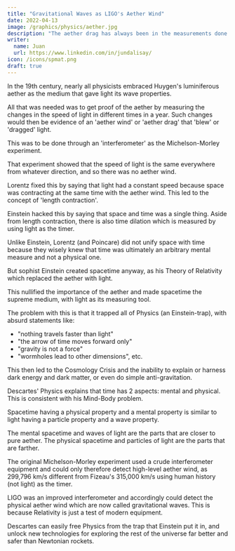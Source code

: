 ```yaml
---
title: "Gravitational Waves as LIGO's Aether Wind"
date: 2022-04-13
image: /graphics/physics/aether.jpg
description: "The aether drag has always been in the measurements done by physicists on light"
writer:
  name: Juan
  url: https://www.linkedin.com/in/jundalisay/
icon: /icons/spmat.png
draft: true
---
```



In the 19th century, nearly all physicists embraced Huygen's luminiferous aether as the medium that gave light its wave properties.

All that was needed was to get proof of the aether by measuring the changes in the speed of light in different times in a year. Such changes would then be evidence of an 'aether wind' or 'aether drag' that 'blew' or 'dragged' light.

This was to be done through an 'interferometer' as the Michelson-Morley experiment.

That experiment showed that the speed of light is the same everywhere from whatever direction, and so there was no aether wind.

Lorentz fixed this by saying that light had a constant speed because space was contracting at the same time with the aether wind. This led to the concept of 'length contraction'.

Einstein hacked this by saying that space and time was a single thing. Aside from length contraction, there is also time dilation which is measured by using light as the timer.

Unlike Einstein, Lorentz (and Poincare) did not unify space with time because they wisely knew that time was ultimately an arbitrary mental measure and not a physical one. 

But sophist Einstein created spacetime anyway, as his Theory of Relativity which replaced the aether with light. 

This nullified the importance of the aether and made spacetime the supreme medium, with light as its measuring tool.

The problem with this is that it trapped all of Physics (an Einstein-trap), with absurd statements like:
- "nothing travels faster than light"
- "the arrow of time moves forward only"
- "gravity is not a force"
- "wormholes lead to other dimensions", etc.

This then led to the Cosmology Crisis and the inability to explain or harness dark energy and dark matter, or even do simple anti-gravitation. 

Descartes' Physics explains that time has 2 aspects: mental and physical. This is consistent with his Mind-Body problem.

Spacetime having a physical property and a mental property is similar to light having a particle property and a wave property.

The mental spacetime and waves of light are the parts that are closer to pure aether. The physical spacetime and particles of light are the parts that are farther.

The original Michelson-Morley experiment used a crude interferometer equipment and could only therefore detect high-level aether wind, as 299,796 km/s different from Fizeau's 315,000 km/s  using human history (not light) as the timer.

LIGO was an improved interferometer and accordingly could detect the physical aether wind which are now called gravitational waves. This is because Relativity is just a test of modern equipment.

Descartes can easily free Physics from the trap that Einstein put it in, and unlock new technologies for exploring the rest of the universe far better and safer than Newtonian rockets.


<!-- pink xray high temp chandra -->

